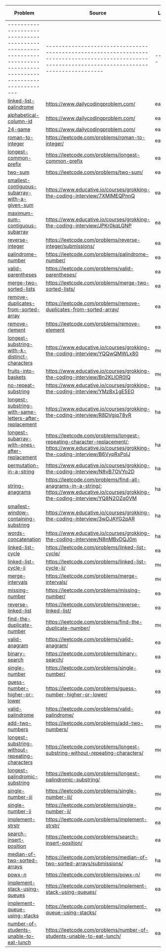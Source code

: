 |Problem                                                                                                          |Source                                                                                                                                            |Level |Status   |Last viewed|
|-----------------------------------------------------------------------------------------------------------------|--------------------------------------------------------------------------------------------------------------------------------------------------|------|---------|-----------|
|-----------------------------------------------------------------------------------------------------------------|--------------------------------------------------------------------------------------------------------------------------------------------------|------|---------|-----------|
|[linked-list-palindrome](linked-list-palindrome.md)                                                              |https://www.dailycodingproblem.com/                                                                                                               |easy  |attempted|1.4.2021   |
|[alphabetical-column-id](alphabetical-column-id.md)                                                              |https://www.dailycodingproblem.com/                                                                                                               |easy  |attempted|1.4.2021   |
|[24-game](24-game.md)                                                                                            |https://www.dailycodingproblem.com/                                                                                                               |easy  |attempted|1.4.2021   |
|[roman-to-integer](roman-to-integer.md)                                                                          |https://leetcode.com/problems/roman-to-integer/                                                                                                   |easy  |done     |29.5.2021  |
|[longest-common-prefix](longest-common-prefix.md)                                                                |https://leetcode.com/problems/longest-common-prefix                                                                                               |easy  |attempted|6.6.2021   |
|[two-sum](two-sum.md)                                                                                            |https://leetcode.com/problems/two-sum/                                                                                                            |easy  |done     |29.06.2021 |
|[smallest-contiguous-subarray-with-a-given-sum](smallest-contiguous-subarray-with-a-given-sum.md)                |https://www.educative.io/courses/grokking-the-coding-interview/7XMlMEQPnnQ                                                                        |easy  |done     |16.6.2021  |
|[maximum-sum-contiguous-subarray](maximum-sum-contiguous-subarray.md)                                            |https://www.educative.io/courses/grokking-the-coding-interview/JPKr0kqLGNP                                                                        |easy  |done     |16.6.2021  |
|[reverse-integer](reverse-integer.md)                                                                            |https://leetcode.com/problems/reverse-integer/submissions/                                                                                        |easy  |done     |16.6.2021  |
|[palindrome-number](palindrome-number.md)                                                                        |https://leetcode.com/problems/palindrome-number/                                                                                                  |easy  |done     |17.6.2021  |
|[valid-parentheses](valid-parentheses.md)                                                                        |https://leetcode.com/problems/valid-parentheses/                                                                                                  |easy  |done     |18.6.2021  |
|[merge-two-sorted-lists](merge-two-sorted-lists.md)                                                              |https://leetcode.com/problems/merge-two-sorted-lists/                                                                                             |easy  |done     |25.06.2021 |
|[remove-duplicates-from-sorted-array](remove-duplicates-from-sorted-array.md)                                    |https://leetcode.com/problems/remove-duplicates-from-sorted-array/                                                                                |easy  |done     |26.06.2021 |
|[remove-rlement](remove-rlement.md)                                                                              |https://leetcode.com/problems/remove-element                                                                                                      |easy  |done     |26.06.2021 |
|[longest-substring-with-k-distinct-characters](longest-substring-with-k-distinct-characters.md)                  |https://www.educative.io/courses/grokking-the-coding-interview/YQQwQMWLx80                                                                        |medium|done     |27.06.2021 |
|[fruits-into-baskets](fruits-into-baskets.md)                                                                    |https://www.educative.io/courses/grokking-the-coding-interview/Bn2KLlOR0lQ                                                                        |medium|done     |27.06.2021 |
|[no-repeat-substring](no-repeat-substring.md)                                                                    |https://www.educative.io/courses/grokking-the-coding-interview/YMzBx1gE5EO                                                                        |hard  |done     |27.06.2021 |
|[longest-substring-with-same-letters-after-replacement](longest-substring-with-same-letters-after-replacement.md)|https://www.educative.io/courses/grokking-the-coding-interview/R8DVgjq78yR                                                                        |hard  |done     |28.06.2021 |
|[longest-subarray-with-ones-after-replacement](longest-subarray-with-ones-after-replacement.md)                  |https://leetcode.com/problems/longest-repeating-character-replacement/; https://www.educative.io/courses/grokking-the-coding-interview/B6VypRxPolJ|hard  |done     |01.07.2021 |
|[permutation-in-a-string](permutation-in-a-string.md)                                                            |https://www.educative.io/courses/grokking-the-coding-interview/N8vB7OVYo2D                                                                        |hard  |done     |28.06.2021 |
|[string-anagrams](string-anagrams.md)                                                                            |https://leetcode.com/problems/find-all-anagrams-in-a-string/; https://www.educative.io/courses/grokking-the-coding-interview/YQ8N2OZq0VM          |hard  |done     |01.07.2021 |
|[smallest-window-containing-substring](smallest-window-containing-substring.md)                                  |https://www.educative.io/courses/grokking-the-coding-interview/3wDJAYG2pAR                                                                        |hard  |attempted|29.06.2021 |
|[words-concatenation](words-concatenation.md)                                                                    |https://www.educative.io/courses/grokking-the-coding-interview/N8nMBvDQJ0m                                                                        |hard  |attempted|29.06.2021 |
|[linked-list-cycle](linked-list-cycle.md)                                                                        |https://leetcode.com/problems/linked-list-cycle/                                                                                                  |easy  |done     |29.06.2021 |
|[linked-list-cycle-ii](linked-list-cycle-ii.md)                                                                  |https://leetcode.com/problems/linked-list-cycle-ii/                                                                                               |medium|done     |29.06.2021 |
|[merge-intervals](merge-intervals.md)                                                                            |https://leetcode.com/problems/merge-intervals/                                                                                                    |medium|done     |30.06.2021 |
|[missing-number](missing-number.md)                                                                              |https://leetcode.com/problems/missing-number/                                                                                                     |easy  |done     |30.06.2021 |
|[reverse-linked-list](reverse-linked-list.md)                                                                    |https://leetcode.com/problems/reverse-linked-list/                                                                                                |easy  |done     |30.06.2021 |
|[find-the-duplicate-number](find-the-duplicate-number.md)                                                        |https://leetcode.com/problems/find-the-duplicate-number/                                                                                          |medium|done     |30.06.2021 |
|[valid-anagram](valid-anagram.md)                                                                                |https://leetcode.com/problems/valid-anagram/                                                                                                      |easy  |done     |30.06.2021 |
|[binary-search](binary-search.md)                                                                                |https://leetcode.com/problems/binary-search/                                                                                                      |easy  |done     |30.06.2021 |
|[single-number](single-number.md)                                                                                |https://leetcode.com/problems/single-number/                                                                                                      |easy  |done     |01.07.2021 |
|[guess-number-higher-or-lower](guess-number-higher-or-lower.md)                                                  |https://leetcode.com/problems/guess-number-higher-or-lower/                                                                                       |easy  |done     |01.07.2021 |
|[valid-palindrome](valid-palindrome.md)                                                                          |https://leetcode.com/problems/valid-palindrome/                                                                                                   |easy  |done     |02.07.2021 |
|[add-two-numbers](add-two-numbers.md)                                                                            |https://leetcode.com/problems/add-two-numbers/                                                                                                    |medum |done     |03.07.2021 |
|[longest-substring-without-repeating-characters](longest-substring-without-repeating-characters.md)              |https://leetcode.com/problems/longest-substring-without-repeating-characters/                                                                     |medium|done     |03.07.2021 |
|[longest-palindromic-substring](longest-palindromic-substring.md)                                                |https://leetcode.com/problems/longest-palindromic-substring/                                                                                      |medium|attempted|04.07.2021 |
|[single-number-iii](single-number-iii.md)                                                                        |https://leetcode.com/problems/single-number-iii/                                                                                                  |medium|done     |04.07.2021 |
|[single-number-ii](single-number-ii.mid)                                                                         |https://leetcode.com/problems/single-number-ii/                                                                                                   |medium|attempted|04.07.2021 |
|[implement-strstr](implement-strstr.md)                                                                          |https://leetcode.com/problems/implement-strstr/                                                                                                   |easy  |done     |04.07.2021 |
|[search-insert-position](search-insert-position.md)                                                              |https://leetcode.com/problems/search-insert-position/                                                                                             |easy  |attempted|04.07.2021 |
|[median-of-two-sorted-arrays](median-of-two-sorted-arrays.md)                                                    |https://leetcode.com/problems/median-of-two-sorted-arrays/submissions/                                                                            |hard  |attempted|04.07.2021 |
|[powx-n](powx-n.md)                                                                                              |https://leetcode.com/problems/powx-n/                                                                                                             |medium|done     |05.07.2021 |
|[implement-stack-using-queues](implement-stack-using-queues.md)                                                  |https://leetcode.com/problems/implement-stack-using-queues/                                                                                       |easy  |done     |06.07.2021 |
|[implement-queue-using-stacks](implement-stack-using-stacks.md)                                                  |https://leetcode.com/problems/implement-queue-using-stacks/                                                                                       |easy  |done     |06.07.2021 |
|[number-of-students-unable-to-eat-lunch](number-of-students-unable-to-eat-lunch.md)                              |https://leetcode.com/problems/number-of-students-unable-to-eat-lunch/                                                                             |easy  |done     |06.07.2021 |
